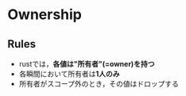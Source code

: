 # Ownership
## Rules
- rustでは，**各値は"所有者"(=owner)を持つ**
- 各瞬間において所有者は**1人のみ**
- 所有者がスコープ外のとき，その値はドロップする
